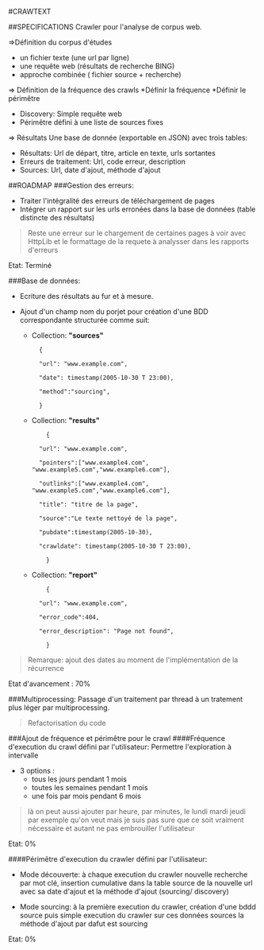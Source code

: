 #CRAWTEXT

##SPECIFICATIONS
Crawler pour l'analyse de corpus web.

=>Définition du corpus d'études
- un fichier texte (une url par ligne)
- une requête web (résultats de recherche BING)
- approche combinée ( fichier source + recherche)

=> Définition de la fréquence des crawls
*Définir la fréquence
*Définir le périmêtre
- Discovery: Simple requête web
- Périmêtre défini à une liste de sources fixes

=> Résultats
Une base de donnée (exportable en JSON) avec trois tables:

- Résultats: 
	Url de départ, titre, article en texte, urls sortantes
- Erreurs de traitement: 
	Url, code erreur, description
- Sources:
	Url, date d'ajout, méthode d'ajout
 
##ROADMAP
###Gestion des erreurs:
- Traiter l'intégralité des erreurs de téléchargement de pages
- Intégrer un rapport sur les urls erronées dans la base de données (table distincte des résultats)

>Reste une erreur sur le chargement de certaines pages à voir avec HttpLib et le formattage de la requete à analysser dans les rapports d'erreurs

Etat: Terminé

###Base de données:
- Ecriture des résultats au fur et à mesure.
- Ajout d'un champ nom du porjet pour création d'une BDD correspondante structurée comme suit:
	
	* Collection: **"sources"**
		    
		    {
		    
		    "url": "www.example.com", 
		    
		    "date": timestamp(2005-10-30 T 23:00), 
		    
		    "method":"sourcing",
		    
		    } 
	
	* Collection: **"results"** 
		
		      {
		 
		    "url": "www.example.com",
		 
		    "pointers":["www.example4.com", "www.example5.com","www.example6.com"],
		 
		    "outlinks":["www.example4.com", "www.example5.com","www.example6.com"],
		 
		    "title": "titre de la page",
		 
		    "source":"Le texte nettoyé de la page", 
		 
		    "pubdate":timestamp(2005-10-30),
		 
		    "crawldate": timestamp(2005-10-30 T 23:00),
		
		      }
	
	* Collection: **"report"**
		
		      {
		 
		    "url": "www.example.com",
		 
		    "error_code":404,
		 
		    "error_description": "Page not found",
		
		      }

>Remarque: ajout des dates au moment de l'implémentation de la récurrence


Etat d'avancement : 70%

###Multiprocessing:
Passage d'un traitement par thread à un tratement plus léger par multiprocessing. 
>Refactorisation du code

###Ajout de fréquence et périmêtre pour le crawl
####Fréquence d'execution du crawl défini par l'utilisateur:
Permettre l'exploration à intervalle
* 3 options :	
	* tous les jours pendant 1 mois 
	* toutes les semaines pendant 1 mois
	* une fois par mois pendant 6 mois

>là on peut aussi ajouter par heure, par minutes, le lundi mardi jeudi par exemple  qu'on veut 
>mais je suis pas sure que ce soit vraiment nécessaire et autant ne pas embrouiller l'utilisateur

Etat: 0%

####Périmêtre d'execution du crawler défini par l'utilisateur:

* Mode découverte: à chaque execution du crawler nouvelle recherche par mot clé, insertion cumulative dans la table source de la nouvelle url avec sa date d'ajout et la méthode d'ajout (sourcing/ discovery)

* Mode sourcing: à la première execution du crawler, création d'une bddd source puis simple execution du crawler sur ces données sources la méthode d'ajout par dafut est sourcing


Etat: 0%




 






 
